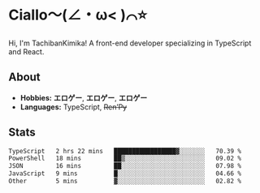 # Ciallo～(∠・ω< )⌒⭐️

Hi, I'm TachibanKimika! A front-end developer specializing in TypeScript and React.

## About
- **Hobbies:** **エロゲー**, **エロゲー**, **エロゲー**
- **Languages:** TypeScript, ~~Ren’Py~~

## Stats
<!--START_SECTION:waka-->

```txt
TypeScript   2 hrs 22 mins   █████████████████▓░░░░░░░   70.39 %
PowerShell   18 mins         ██▒░░░░░░░░░░░░░░░░░░░░░░   09.02 %
JSON         16 mins         ██░░░░░░░░░░░░░░░░░░░░░░░   07.98 %
JavaScript   9 mins          █░░░░░░░░░░░░░░░░░░░░░░░░   04.66 %
Other        5 mins          ▓░░░░░░░░░░░░░░░░░░░░░░░░   02.82 %
```

<!--END_SECTION:waka-->

<!-- ![Metrics](https://metrics.lecoq.io/TachibanaKimika?template=classic&base.activity=0&base.community=0&base.repositories=0&languages=1&isocalendar=1&isocalendar.duration=half-year&languages.limit=8&languages.sections=most-used&languages.colors=github&languages.threshold=0%25&languages.indepth=false&languages.recent.load=300&languages.recent.days=14&config.timezone=Asia%2FShanghai)
 -->
